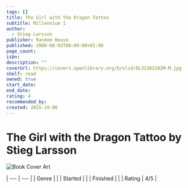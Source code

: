 ```yaml
---
tags: []
title: The Girl with the Dragon Tattoo
subtitle: Millennium 1
author:
  - Stieg Larsson
publisher: Random House
published: 2008-08-03T08:00:00+01:00
page_count: 
isbn: 
description: ""
coverUrl: https://covers.openlibrary.org/b/olid/OL32362183M-M.jpg
shelf: read
owned: true
start_date: 
end_date: 
rating: 4
recommended_by: 
created: 2015-10-06
---
```


# The Girl with the Dragon Tattoo by Stieg Larsson

![Book Cover Art](https://covers.openlibrary.org/b/olid/OL32362183M-M.jpg)


| --- | --- |
| Genre |  |
| Started |  |
| Finished |  |
| Rating | 4/5 |

